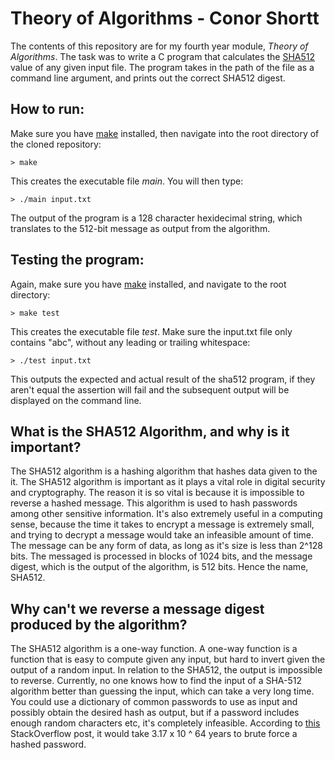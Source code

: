 # Theory of Algorithms - Conor Shortt
The contents of this repository are for my fourth year module, *Theory of Algorithms*.
The task was to write a C program that calculates the [SHA512](https://www.nist.gov/publications/secure-hash-standard) value of any given input file. The program takes in the path of the file as a command line argument, and prints out the correct SHA512 digest.


## How to run:
Make sure you have [make](https://www.gnu.org/software/make/) installed, then navigate into the root directory of the cloned repository:
```
> make
```
This creates the executable file *main*. You will then type:
```
> ./main input.txt
```
The output of the program is a 128 character hexidecimal string, which translates to the 512-bit message as output from the algorithm.


## Testing the program:
Again, make sure you have [make](https://www.gnu.org/software/make/) installed, and navigate to the root directory:
```
> make test
```
This creates the executable file *test*. Make sure the input.txt file only contains "abc", without any leading or trailing whitespace:
```
> ./test input.txt
```
This outputs the expected and actual result of the sha512 program, if they aren't equal the assertion will fail and the subsequent output will be displayed on the command line.

## What is the SHA512 Algorithm, and why is it important?

The SHA512 algorithm is a hashing algorithm that hashes data given to the it. The SHA512 algorithm is important as it plays a vital role in digital security and cryptography. The reason it is so vital is because it is impossible to reverse a hashed message. This algorithm is used to hash passwords among other sensitive information. It's also extremely useful in a computing sense, because the time it takes to encrypt a message is extremely small, and trying to decrypt a message would take an infeasible amount of time. The message can be any form of data, as long as it's size is less than 2^128 bits. The messaged is processed in blocks of 1024 bits, and the message digest, which is the output of the algorithm, is 512 bits. Hence the name, SHA512.

## Why can't we reverse a message digest produced by the algorithm?

The SHA512 algorithm is a one-way function. A one-way function is a function that is easy to compute given any input, but hard to invert given the output of a random input. In relation to the SHA512, the output is impossible to reverse. Currently, no one knows how to find the input of a SHA-512 algorithm better than guessing the input, which can take a very long time. You could use a dictionary of common passwords to use as input and possibly obtain the desired hash as output, but if a password includes enough random characters etc, it's completely infeasible. According to [this](https://stackoverflow.com/questions/6776050/how-long-to-brute-force-a-salted-sha-512-hash-salt-provided) StackOverflow post, it would take 3.17 x 10 ^ 64 years to brute force a hashed password. 
